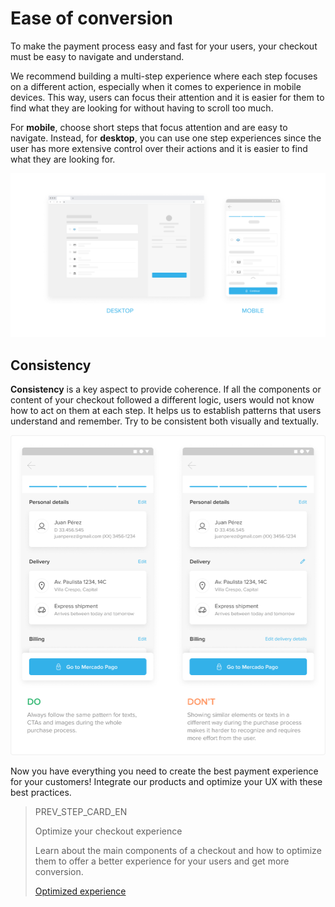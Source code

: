 # Ease of conversion

To make the payment process easy and fast for your users, your checkout must be easy to navigate and understand.

We recommend building a multi-step experience where each step focuses on a different action, especially when it comes to experience in mobile devices. This way, users can focus their attention and it is easier for them to find what they are looking for without having to scroll too much. 

For **mobile**, choose short steps that focus attention and are easy to navigate. Instead, for **desktop**, you can use one step experiences since the user has more extensive control over their actions and it is easier to find what they are looking for.

![en Checkout agil](/images/best-practices-guide/EngCreaUnChoAgilIntro.png)

## Consistency 

**Consistency** is a key aspect to provide coherence. If all the components or content of your checkout followed a different logic, users would not know how to act on them at each step. It helps us to establish patterns that users understand and remember. Try to be consistent both visually and textually. 

![en Consistencia](/images/best-practices-guide/EngCreaUnChoAgilConsistenciaDoDonts.png)

Now you have everything you need to create the best payment experience for your customers! Integrate our products and optimize your UX with these best practices.

> PREV_STEP_CARD_EN
>
> Optimize your checkout experience
>
> Learn about the main components of a checkout and how to optimize them to offer a better experience for your users and get more conversion.
>
> [Optimized experience](https://www.mercadopago[FAKER][URL][DOMAIN]/developers/en/guides/best-practices/ux-for-checkouts/optimized-experience)

